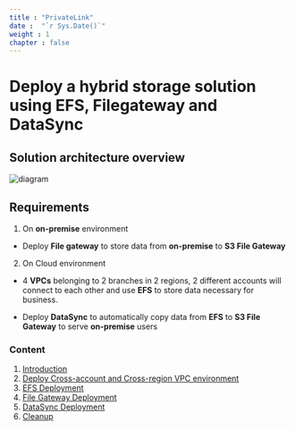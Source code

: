 ```yaml
---
title : "PrivateLink"
date :  "`r Sys.Date()`" 
weight : 1 
chapter : false
---
```

# Deploy a hybrid storage solution using EFS, Filegateway and DataSync
## Solution architecture overview
![diagram](/images/1.introduce/diagram1.png)


## Requirements
1. On **on-premise** environment
* Deploy **File gateway** to store data from **on-premise** to **S3 File Gateway**
2. On Cloud environment
* 4 **VPCs** belonging to 2 branches in 2 regions, 2 different accounts will connect to each other and use **EFS** to store data necessary for business.

* Deploy **DataSync** to automatically copy data from **EFS** to **S3 File Gateway** to serve **on-premise** users
### Content
 1. [Introduction](1-Introduce/)
 2. [Deploy Cross-account and Cross-region VPC environment](2-prepare/)
 3. [EFS Deployment](3-Efs/)
 4. [File Gateway Deployment ](4-Filegw/)
 5. [DataSync Deployment](5-Datasync/)
 6. [Cleanup](6-Cleanup/)